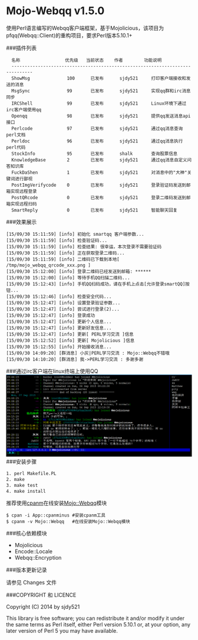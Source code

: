 Mojo-Webqq v1.5.0
========================
使用Perl语言编写的Webqq客户端框架，基于Mojolicious，该项目为pfqq(Webqq::Client)的重构项目，要求Perl版本5.10.1+

###插件列表
``` 
  名称                 优先级   当前状态    作者        功能说明
  ------------------------------------------------------------------------------
  ShowMsg              100      已发布      sjdy521     打印客户端接收和发送的消息
  MsgSync              99       已发布      sjdy521     实现qq群和irc消息同步
  IRCShell             99       已发布      sjdy521     Linux环境下通过irc客户端使用qq
  Openqq               98       已发布      sjdy521     提供qq发送消息api接口
  Perlcode             97       已发布      sjdy521     通过qq消息查询perl文档
  Perldoc              96       已发布      sjdy521     通过qq消息执行perl代码
  StockInfo            95       已发布      shalk       查询股票信息
  KnowledgeBase        2        已发布      sjdy521     通过qq消息自定义问答知识库
  FuckDaShen           1        已发布      sjdy521     对消息中的"大神"关键词进行鄙视
  PostImgVerifycode    0        已发布      sjdy521     登录验证码发送到邮箱实现远程登录
  PostQRcode           0        已发布      sjdy521     登录二维码发送到邮箱实现远程扫码
  SmartReply           0        已发布      sjdy521     智能聊天回复
```
###效果展示
```
[15/09/30 15:11:59] [info] 初始化 smartqq 客户端参数...
[15/09/30 15:11:59] [info] 检查验证码...
[15/09/30 15:11:59] [info] 检查结果: 很幸运，本次登录不需要验证码
[15/09/30 15:11:59] [info] 正在获取登录二维码...
[15/09/30 15:11:59] [info] 二维码已下载到本地[ /tmp/mojo_webqq_qrcode_xxx.png ]
[15/09/30 15:12:00] [info] 登录二维码已经发送到邮箱: ******
[15/09/30 15:12:00] [info] 等待手机QQ扫描二维码...
[15/09/30 15:12:43] [info] 手机QQ扫码成功，请在手机上点击[允许登录smartQQ]按钮...
[15/09/30 15:12:46] [info] 检查安全代码...
[15/09/30 15:12:47] [info] 设置登录验证参数...
[15/09/30 15:12:47] [info] 尝试进行登录(2)...
[15/09/30 15:12:47] [info] 登录成功
[15/09/30 15:12:47] [info] 更新个人信息...
[15/09/30 15:12:47] [info] 更新好友信息...
[15/09/30 15:12:47] [info] 更新[ PERL学习交流 ]信息
[15/09/30 15:12:52] [info] 更新[ Mojolicious ]信息
[15/09/30 15:12:55] [info] 开始接收消息...
[15/09/30 14:09:20] [群消息] 小灰|PERL学习交流 : Mojo::Webqq不错哦
[15/09/30 14:10:20] [群消息] 我->PERL学习交流 : 多谢多谢
```
###通过irc客户端在linux终端上使用QQ
![IRCShell](screenshot/IRCShell.png)
###安装步骤

    1. perl Makefile.PL
    2. make
    3. make test
    4. make install

推荐使用[cpanm](https://metacpan.org/pod/distribution/App-cpanminus/bin/cpanm)在线安装[Mojo::Webqq](https://metacpan.org/pod/distribution/Mojo-Webqq/doc/Webqq.pod)模块 

    $ cpan -i App::cpanminus #安装cpanm工具
    $ cpanm -v Mojo::Webqq   #在线安装Mojo::Webqq模块 

###核心依赖模块

* Mojolicious
* Encode::Locale
* Webqq::Encryption

###版本更新记录

请参见 Changes 文件

###COPYRIGHT 和 LICENCE

Copyright (C) 2014 by sjdy521

This library is free software; you can redistribute it and/or modify
it under the same terms as Perl itself, either Perl version 5.10.1 or,
at your option, any later version of Perl 5 you may have available.
